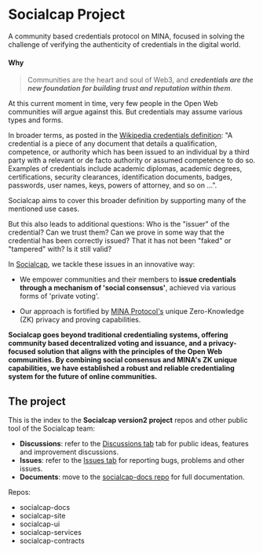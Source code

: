 # Socialcap Project

A community based credentials protocol on MINA, focused in solving the challenge of verifying the authenticity of credentials in the digital world.

#### Why

> Communities are the heart and soul of Web3, and ***credentials are the new foundation for building trust and reputation within them***. 

At this current moment in time, very few people in the Open Web communities will argue against this. But  credentials may assume various types and forms. 

In broader terms, as posted in the [Wikipedia credentials definition](https://en.wikipedia.org/wiki/Credential): "A credential is a piece of any document that details a qualification, competence, or authority which has been issued to an individual by a third party with a relevant or de facto authority or assumed competence to do so. Examples of credentials include academic diplomas, academic degrees, certifications, security clearances, identification documents, badges, passwords, user names, keys, powers of attorney, and so on ...". 

Socialcap aims to cover this broader definition by supporting many of the mentioned use cases. 

But this also leads to additional questions: Who is the "issuer" of the credential? Can we trust them? Can we prove in some way that the credential has been correctly issued? That it has not been "faked" or "tampered" with? Is it still valid?

In [Socialcap](https://socialcap.app), we tackle these issues in an innovative way: 

- We empower communities and their members to **issue credentials through a mechanism of 'social consensus'**, achieved via various forms of 'private voting'. 

- Our approach is fortified by [MINA Protocol's](https://minaprotocol.com/) unique Zero-Knowledge (ZK) privacy and proving capabilities.

**Socialcap goes beyond traditional credentialing systems, offering community based decentralized voting and issuance, and a privacy-focused solution that aligns with the principles of the Open Web communities. By combining social consensus and MINA's ZK unique capabilities, we have established a robust and reliable credentialing system for the future of online communities.**

## The project

This is the index to the **Socialcap version2 project** repos and other public tool of the Socialcap team:

- **Discussions**: refer to the [Discussions tab](https://github.com/Socialcap-app/.github/discussions) tab for public ideas, features and improvement discussions.
- **Issues**: refer to the [Issues tab](https://github.com/Socialcap-app/.github/issues) for reporting bugs, problems and other issues.
- **Documents**: move to the [socialcap-docs repo](https://github.com/Socialcap-app/socialcap-docs) for full documentation.

Repos:

- socialcap-docs
- socialcap-site
- socialcap-ui
- socialcap-services
- socialcap-contracts
